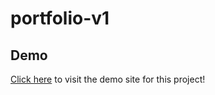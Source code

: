 # portfolio-v1

## Demo
<a href="https://raw.githack.com/riley-ad-clark/portfolio-v1/main/index.html">Click here</a> to visit the demo site for this project!
